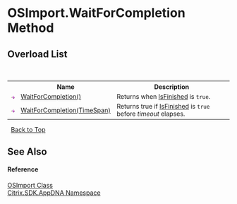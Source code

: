 # OSImport.WaitForCompletion Method 
 


## Overload List
&nbsp;<table><tr><th></th><th>Name</th><th>Description</th></tr><tr><td>![Public method](media/pubmethod.gif "Public method")</td><td><a href="db083b76-a357-611e-1eb0-e7b58058f2f7">WaitForCompletion()</a></td><td>
Returns when <a href="08f2e9d4-6b4a-97bc-07b1-285b692d55d9">IsFinished</a> is `true`.</td></tr><tr><td>![Public method](media/pubmethod.gif "Public method")</td><td><a href="7a6779cf-e30c-1bd0-cdf1-c61a01337795">WaitForCompletion(TimeSpan)</a></td><td>
Returns true if <a href="08f2e9d4-6b4a-97bc-07b1-285b692d55d9">IsFinished</a> is `true` before *timeout* elapses.</td></tr></table>&nbsp;
<a href="#osimport.waitforcompletion-method">Back to Top</a>

## See Also


#### Reference
<a href="1886c956-303e-1e27-dff7-d74644248743">OSImport Class</a><br /><a href="fe2d265b-410b-8b11-1eb4-a790e0b062bf">Citrix.SDK.AppDNA Namespace</a><br />